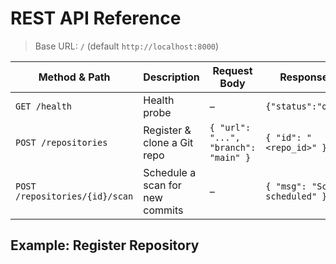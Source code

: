 # REST API Reference

> Base URL: `/` (default `http://localhost:8000`)

| Method & Path | Description | Request Body | Response |
|---------------|-------------|--------------|----------|
| `GET /health` | Health probe | – | `{"status":"ok"}` |
| `POST /repositories` | Register & clone a Git repo | `{ "url": "...", "branch": "main" }` | `{ "id": "<repo_id>" }` |
| `POST /repositories/{id}/scan` | Schedule a scan for new commits | – | `{ "msg": "Scan scheduled" }` |

## Example: Register Repository

